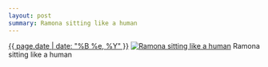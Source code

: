 ```yaml
---
layout: post
summary: Ramona sitting like a human
---
```


<p>
  <time><a href="/495">{{ page.date | date: "%B %e, %Y" }}</a></time>
  <a href="/495"><img src="{{ site.assets_url }}/495-640.jpg" srcset="{{ site.assets_url }}/495-1280.jpg 1280w, {{ site.assets_url }}/495-960.jpg 960w, {{ site.assets_url }}/495-640.jpg 640w, {{ site.assets_url }}/495-320.jpg 320w" sizes="(min-width: 700px) 50vw, calc(100vw - 2rem)" alt="Ramona sitting like a human" /></a>
  <span>Ramona sitting like a human</span>
</p>

